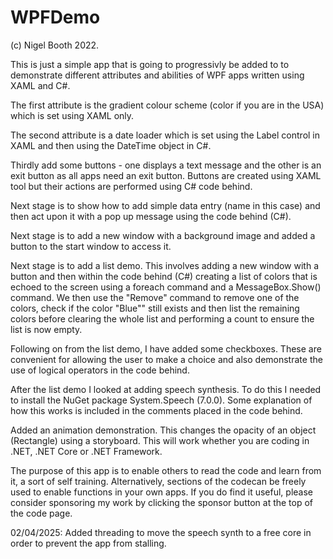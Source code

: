 # WPFDemo

(c) Nigel Booth 2022.

This is just a simple app that is going to progressivly be added to to demonstrate different attributes and abilities of WPF apps written using XAML and C#.

The first attribute is the gradient colour scheme (color if you are in the USA) which is set using XAML only.

The second attribute is a date loader which is set using the Label control in XAML and then using the DateTime object in C#.

Thirdly add some buttons - one displays a text message and the other is an exit button as all apps need an exit button. Buttons are created using XAML tool but their
actions are performed using C# code behind.

Next stage is to show how to add simple data entry (name in this case) and then act upon it with a pop up message using the code behind (C#).

Next stage is to add a new window with a background image and added a button to the start window to access it.

Next stage is to add a list demo.  This involves adding a new window with a button and then within the code behind (C#) creating a list of colors that is  echoed to 
the screen using a foreach command and a MessageBox.Show() command. We then use the "Remove" command to remove one of the colors, check if the color "Blue"" still 
exists and then list the remaining colors before clearing the whole list and performing a count to ensure the list is now empty.

Following on from the list demo, I have added some checkboxes.  These are convenient for allowing the user to make a choice and also demonstrate the use of logical
operators in the code behind.

After the list demo I looked at adding speech synthesis.  To do this I needed to install the NuGet package System.Speech (7.0.0).  Some explanation of how this works 
is included in the comments placed in the code behind.

Added an animation demonstration.  This changes the opacity of an object (Rectangle) using a storyboard.  This will work whether you are coding in .NET, .NET Core or 
.NET Framework.

The purpose of this app is to enable others to read the code and learn from it, a sort of self training.  Alternatively, sections of the codecan be freely used to enable 
functions in your own apps.  If you do find it useful, please consider sponsoring my work by clicking the sponsor button at the top of the code page.

02/04/2025: Added threading to move the speech synth to a free core in order to prevent the app from stalling.
